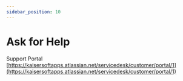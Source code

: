 ```yaml
---
sidebar_position: 10
---
```


# Ask for Help


Support Portal [https://kaisersoftapps.atlassian.net/servicedesk/customer/portal/1](https://kaisersoftapps.atlassian.net/servicedesk/customer/portal/1)